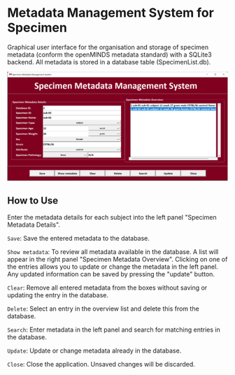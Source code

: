 # Metadata Management System for Specimen

Graphical user interface for the organisation and storage of specimen metadata (conform the openMINDS metadata standard) with a SQLite3 backend. All metadata is stored in a database table (SpecimenList.db).

<p align="center">
  <img src="GUI_layout.png" alt="Layout Graphical User Interface" width="600"/>
</p>

## How to Use
Enter the metadata details for each subject into the left panel "Specimen Metadata Details".

``Save``: Save the entered metadata to the database.

``Show metadata``: To review all metadata available in the database. A list will appear in the right panel "Specimen Metadata Overview". Clicking on one of the entries allows you to update or change the metadata in the left panel. Any updated information can be saved by pressing the "update" button.

``Clear``: Remove all entered metadata from the boxes without saving or updating the entry in the database.

``Delete``: Select an entry in the overview list and delete this from the database.

``Search``: Enter metadata in the left panel and search for matching entries in the database.

``Update``: Update or change metadata already in the database.

``Close``: Close the application. Unsaved changes will be discarded.
